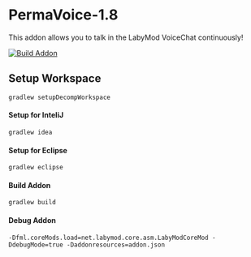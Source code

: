 # PermaVoice-1.8
This addon allows you to talk in the LabyMod VoiceChat continuously!

[![Build Addon](https://github.com/l3nnartt/Permavoice-1.8/actions/workflows/release.yml/badge.svg)](https://github.com/l3nnartt/Permavoice-1.8/actions/workflows/release.yml)

## Setup Workspace
```
gradlew setupDecompWorkspace 
```
#### Setup for InteliJ
```
gradlew idea
```
#### Setup for Eclipse
```
gradlew eclipse
```
#### Build Addon
```
gradlew build 
```
#### Debug Addon
```
-Dfml.coreMods.load=net.labymod.core.asm.LabyModCoreMod -DdebugMode=true -Daddonresources=addon.json
```
